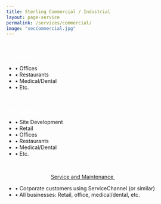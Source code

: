 ```yaml
---
title: Sterling Commercial / Industrial
layout: page-service
permalink: /services/commercial/
image: "secCommercial.jpg"
---
```


<br>
<p style="color: #fff; text-transform: none;"> Tenant Improvements: </p>

- &#8226; Offices
- &#8226; Restaurants
- &#8226; Medical/Dental
- &#8226; Etc.

<br>
<p style="color: #fff; text-transform: none;"> New Construction:</p>

- &#8226; Site Development
- &#8226; Retail 
- &#8226; Offices
- &#8226; Restaurants
- &#8226; Medical/Dental
- &#8226; Etc.

<br>
<p style="color: #fff; text-transform: none;"> Service: (visit our <a style="text-decoration: underline;" href="secseattle.com/services/service-maintenance"> Service and Maintenance </a> page") </p>

- &#8226; Corporate customers using ServiceChannel (or similar)
- &#8226; All businesses: Retail, office, medical/dental, etc.

